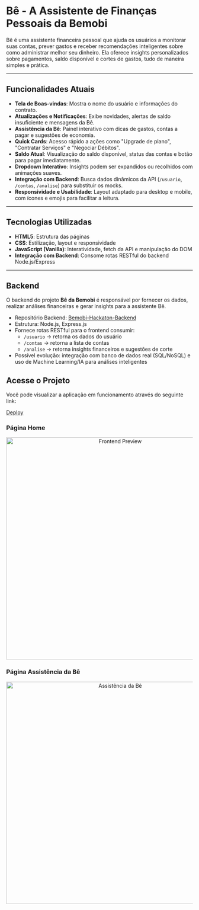 # Bê - A Assistente de Finanças Pessoais da Bemobi

Bê é uma assistente financeira pessoal que ajuda os usuários a monitorar suas contas, prever gastos e receber recomendações inteligentes sobre como administrar melhor seu dinheiro. Ela oferece insights personalizados sobre pagamentos, saldo disponível e cortes de gastos, tudo de maneira simples e prática.

---

## Funcionalidades Atuais

- **Tela de Boas-vindas**: Mostra o nome do usuário e informações do contrato.
- **Atualizações e Notificações**: Exibe novidades, alertas de saldo insuficiente e mensagens da Bê.
- **Assistência da Bê**: Painel interativo com dicas de gastos, contas a pagar e sugestões de economia.
- **Quick Cards**: Acesso rápido a ações como "Upgrade de plano", "Contratar Serviços" e "Negociar Débitos".
- **Saldo Atual**: Visualização do saldo disponível, status das contas e botão para pagar imediatamente.
- **Dropdown Interativo**: Insights podem ser expandidos ou recolhidos com animações suaves.
- **Integração com Backend**: Busca dados dinâmicos da API (`/usuario`, `/contas`, `/analise`) para substituir os mocks.
- **Responsividade e Usabilidade**: Layout adaptado para desktop e mobile, com ícones e emojis para facilitar a leitura.

---

## Tecnologias Utilizadas

- **HTML5**: Estrutura das páginas
- **CSS**: Estilização, layout e responsividade
- **JavaScript (Vanilla)**: Interatividade, fetch da API e manipulação do DOM
- **Integração com Backend**: Consome rotas RESTful do backend Node.js/Express

---

## Backend

O backend do projeto **Bê da Bemobi** é responsável por fornecer os dados, realizar análises financeiras e gerar insights para a assistente Bê.

- Repositório Backend: [Bemobi-Hackaton-Backend](https://github.com/Caiorossi00/Bemobi-Hackaton-backend)  
- Estrutura: Node.js, Express.js  
- Fornece rotas RESTful para o frontend consumir:  
  - `/usuario` → retorna os dados do usuário  
  - `/contas` → retorna a lista de contas  
  - `/analise` → retorna insights financeiros e sugestões de corte
- Possível evolução: integração com banco de dados real (SQL/NoSQL) e uso de Machine Learning/IA para análises inteligentes


## Acesse o Projeto

Você pode visualizar a aplicação em funcionamento através do seguinte link:

[Deploy](https://bemobi-hackaton-frontend.vercel.app/)

### Página Home

<p align="center">
<img src="https://github.com/mayaramarrtins/Bemobi-Hackaton-frontend/blob/main/assets/images/2%20-%20Home%20Open.png" alt="Frontend Preview" width="600"/>
</p>

### Página Assistência da Bê

<p align="center">
  <img src="https://github.com/mayaramarrtins/Bemobi-Hackaton-frontend/blob/main/assets/images/3%20-%20Assist%C3%AAncia%20da%20B%C3%AA.png" alt="Assistência da Bê" width="600"/>
</p>

